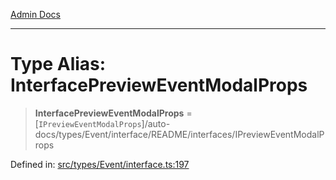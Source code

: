 [Admin Docs](/)

***

# Type Alias: InterfacePreviewEventModalProps

> **InterfacePreviewEventModalProps** = [`IPreviewEventModalProps`]/auto-docs/types/Event/interface/README/interfaces/IPreviewEventModalProps

Defined in: [src/types/Event/interface.ts:197](https://github.com/PalisadoesFoundation/talawa-admin/blob/main/src/types/Event/interface.ts#L197)
